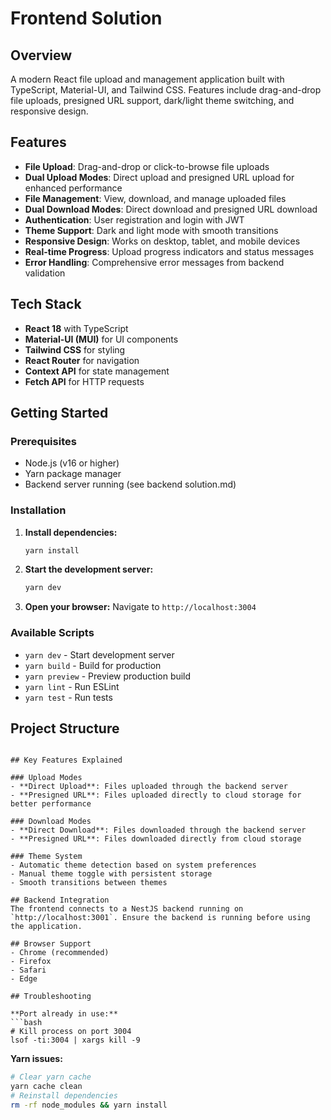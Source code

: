 # Frontend Solution

## Overview
A modern React file upload and management application built with TypeScript, Material-UI, and Tailwind CSS. Features include drag-and-drop file uploads, presigned URL support, dark/light theme switching, and responsive design.

## Features
- **File Upload**: Drag-and-drop or click-to-browse file uploads
- **Dual Upload Modes**: Direct upload and presigned URL upload for enhanced performance
- **File Management**: View, download, and manage uploaded files
- **Dual Download Modes**: Direct download and presigned URL download
- **Authentication**: User registration and login with JWT
- **Theme Support**: Dark and light mode with smooth transitions
- **Responsive Design**: Works on desktop, tablet, and mobile devices
- **Real-time Progress**: Upload progress indicators and status messages
- **Error Handling**: Comprehensive error messages from backend validation

## Tech Stack
- **React 18** with TypeScript
- **Material-UI (MUI)** for UI components
- **Tailwind CSS** for styling
- **React Router** for navigation
- **Context API** for state management
- **Fetch API** for HTTP requests

## Getting Started

### Prerequisites
- Node.js (v16 or higher)
- Yarn package manager
- Backend server running (see backend solution.md)

### Installation

1. **Install dependencies:**
   ```bash
   yarn install
   ```

2. **Start the development server:**
   ```bash
   yarn dev
   ```

3. **Open your browser:**
   Navigate to `http://localhost:3004`

### Available Scripts

- `yarn dev` - Start development server
- `yarn build` - Build for production
- `yarn preview` - Preview production build
- `yarn lint` - Run ESLint
- `yarn test` - Run tests

## Project Structure

```

## Key Features Explained

### Upload Modes
- **Direct Upload**: Files uploaded through the backend server
- **Presigned URL**: Files uploaded directly to cloud storage for better performance

### Download Modes
- **Direct Download**: Files downloaded through the backend server
- **Presigned URL**: Files downloaded directly from cloud storage

### Theme System
- Automatic theme detection based on system preferences
- Manual theme toggle with persistent storage
- Smooth transitions between themes

## Backend Integration
The frontend connects to a NestJS backend running on `http://localhost:3001`. Ensure the backend is running before using the application.

## Browser Support
- Chrome (recommended)
- Firefox
- Safari
- Edge

## Troubleshooting

**Port already in use:**
```bash
# Kill process on port 3004
lsof -ti:3004 | xargs kill -9
```

**Yarn issues:**
```bash
# Clear yarn cache
yarn cache clean
# Reinstall dependencies
rm -rf node_modules && yarn install
``` 
